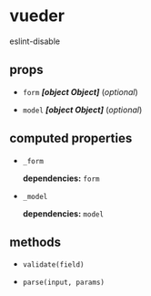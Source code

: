 # vueder 

eslint-disable 

## props 

- `form` ***[object Object]*** (*optional*) 

- `model` ***[object Object]*** (*optional*) 

## computed properties 

- `_form` 

   **dependencies:** `form` 

- `_model` 

   **dependencies:** `model` 


## methods 

- `validate(field)` 

- `parse(input, params)` 

